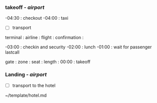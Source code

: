 ### takeoff - _airport_

-04:30 : checkout
-04:00 : taxi
- [ ] transport

terminal :
airline :
flight :
confirmation :

-03:00 : checkin and security
-02:00 : lunch
-01:00 : wait for passenger lastcall

gate :
zone :
seat :
length :
00:00 : takeoff

### Landing - _airport_

- [ ] transport to the hotel

~/template/hotel.md

